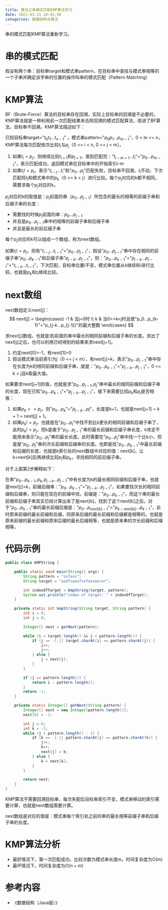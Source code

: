 ```yaml
---
title: 算法之串模式匹配KMP算法学习
date: 2021-03-21 20:41:58
categories: 数据结构与算法
---
```


 串的模式匹配KMP算法重新学习。

<!--more-->

# 串的模式匹配

假设有两个串：目标串target和模式串pattern，在目标串中查找与模式串相等的一个子串并确定该字串的位置的操作叫串的模式匹配（Pattern Matching）

# KMP算法

BF（Brute-Force）算法的目标串存在回溯，实际上目标串的回溯是不必要的，KMP算法就是一种利用前一次匹配结果来去除回溯的模式匹配算法，改进了BF算法，目标串不回溯。KMP算法描述如下：

已知目标串target="$t_0t_1...t_{n-1}$" ，模式串pattern="$p_0p_1...p_{m-1}$"，0 < m <= n，KMP算法每次匹配依次比较$t_i$与$p_j$（0 <= i < n, 0 <= j < m）。

1. 如果$t_i = p_j$，则继续比较$t_{i+1}$和$p_{j+1}$，直到匹配完："$t_{i-m+1}...t_i$"="$p_0...p_{m-1}$"，表示匹配成功，返回模式串在目标串中的开始索引i-m
2. 如果$t_i != p_j$，表示"$t_{i-j}...t_i$"和"$p_0...p_j$"匹配失败，目标串不回溯，$t_i$不动，下次匹配将$t_i$和模式串中的$p_k$（0 <= k < j）进行比较。每个$p_j$对应的k都不相同，需要求每个$p_j$对应的k。

$p_j$对应的k的取值是：$p_j$前面的串（$p_0...p_{j-1}$）所包含的最长的相等的前缀子串和后缀子串的长度：

- 需要找的时候$p_j$前面的串：$p_0...p_{j-1}$
- 并且是$p_0...p_{j-1}$串中的相等的前缀子串和后缀子串
- 并且是最长的前后缀子串

每个$p_j$对应的k可以组成一个数组，称为next数组。

如果$t_i != p_j$，则有"$t_{i-j}...t_{i-1}$"="$p_0...p_{j-1}$"，假设"$p_0...p_{j-1}$"串中存在相同的前缀子串"$p_0...p_{k-1}$"和后缀子串"$p_{j-k}...p_{j-1}$"，则："$p_0...p_{k-1}$"="$p_{j-k}...p_{j-1}$"="$t_{i-k}...t_{i-1}$"，下次匹配，目标串位置i不变，模式串位置从k继续和i进行比较，也就是$p_k$和$t_i$继续比较。

# next数组

next数组定义next[j]：
$$
next[j] = 
\begin{cases}
-1 & 当j=0时
\\
k & 当0<=k<j时且使"p_0...p_{k-1}"="p_{j-k...p_{j-1}}"的最大整数
\end{cases}
$$


求next[j]数组，也就是求j前面的串中最长的相同前缀和后缀子串的长度。求出了next[j]之后，也可以利用已经得到的结果来求next[j+1]。

1. 约定next[0]=-1，有next[1]=0
2. 假设模式串当前索引为j（0 <= j < m），有next[j]=k，表示"$p_0...p_{j-1}$"串中存在长度为k的相同前缀和后缀子串，就是："$p_0...p_{k-1}$"="$p_{j-k}...p_{j-1}$"，0 <= k < j且k取最大值。

如果要求next[j+1]的值，也就是求"$p_0...p_{j-1},p_j$"串中最长的相同前缀和后缀子串的长度，现在已知"$p_0...p_{k-1}$"="$p_{j-k}...p_{j-1}$"，接下来需要比较$p_k$和$p_j$是否相等：

1. 如果$p_k ==p_j$，则"$p_0...p_k$"="$p_{j-k}...p{j}$"，长度是k+1，也就是next[j+1] = k + 1 = next[j] + 1。
2. 如果$p_k != p_j$，也就是在"$p_0...p_j$"中找不到比k更长的相同前缀和后缀子串了，此时$p_k != p_j$，而k是属于"$p_0...p_{j-1}$"串的最长前缀和后缀子串长度，k肯定不能用来表示"$p_0...p_j$"串的最长长度。此时需要在"$p_0...p_j$"串中找一个比k小，但是是"$p_0...p_j$"串的次长前缀和后缀串的长度。也即是找"$p_0...p_{k-1}$"中最长前缀和后缀的长度，也就是k索引处的next数组中对应的值：next[k]，让k=next[k]后再继续比较$p_j$和$p_k$，寻找相同的前后缀子串。

对于上面第2步解释如下：

在串"$p_0...p_{k-1},p_k,p_{j-k}...p_{j-1}$"中有长度为k的最长相同前缀和后缀子串，也就是next[j]=k，前缀后缀串："$p_0...p_{k-1}$"="$p_{j-k}...p_{j-1}$"，如果要找次长的相同前缀和后缀串，则只能在现在的前缀中找，前缀是："$p_0...p_{k-1}$"，而这个串的最长前缀和后缀子串其实已经计算出来了是next[k]，找到了这个next[k]之后，对于"$p_0...p_{k-1}$"串的最长前缀后缀是："$p_0...p_{next[k]-1}$"="$p_{k-next[k]}...p_{k-1}$"，此时原来前缀的最长前缀和后缀，同原来后缀的最长前缀和后缀都是相等的，也就是原来前缀的最长前缀和原来后缀的最长后缀相等，也就是原来串的次长前缀和后缀相等。

# 代码示例

```java
public class KMPString {

    public static void main(String[] args) {
        String pattern = "ssfass";
        String target = "asdfsaasfssfasseerer";

        int indexOfTarget = kmpString(target, pattern);
        System.out.println("index of target: " + indexOfTarget);
    }

    private static int kmpString(String target, String pattern) {
        int i = 0;
        int j = 0;

        Integer[] next = getNext(pattern);

        while (i < target.length() && j < pattern.length()) {
            if (j == -1 || target.charAt(i) == pattern.charAt(j)) {
                i++;
                j++;
            } else {
                j = next[j];
            }
        }

        if (j == pattern.length()) {
            return i - pattern.length();
        }
        return -1;
    }

    private static Integer[] getNext(String pattern) {
        Integer[] next = new Integer[pattern.length()];
        next[0] = -1;

        int j = 0;
        int k = -1;
        while (j < pattern.length() - 1) {
            if (k == -1 || pattern.charAt(j) == pattern.charAt(k)) {
                j++;
                k++;
                next[j] = k;
            } else {
                k = next[k];
            }
        }

        return next;
    }
}
```

KMP算法不需要回溯目标串，每次失配后目标串索引不变，模式串移动的索引需要计算，也就是next数组需要计算。

next数组是对应的值是：模式串每个索引处之前的串的最长相等前缀子串和后缀子串的长度。

# KMP算法分析

- 最好情况下，第一次匹配成功，比较次数为模式串长度m，时间复杂度为O(m)
- 最坏情况下，时间复杂度为$O(n + m)$

# 参考内容

- 《数据结构（Java版）》